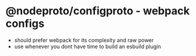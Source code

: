 # @nodeproto/configproto - webpack configs

- should prefer webpack for its complexity and raw power
- use whenever you dont have time to build an esbuild plugin
